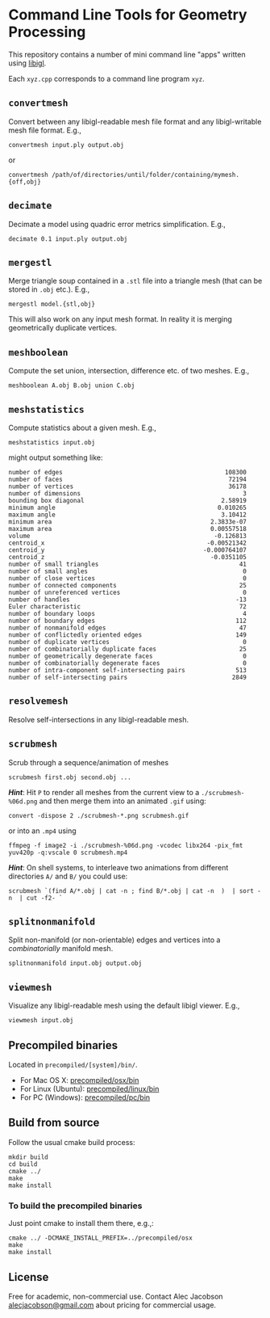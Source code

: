 # Command Line Tools for Geometry Processing

This repository contains a number of mini command line "apps" written using
[libigl](https://libigl.github.io).

Each `xyz.cpp` corresponds to a command line program `xyz`.

## `convertmesh`

Convert between any libigl-readable mesh file format and any libigl-writable
mesh file format. E.g., 

    convertmesh input.ply output.obj

or

    convertmesh /path/of/directories/until/folder/containing/mymesh.{off,obj}

## `decimate`

Decimate a model using quadric error metrics simplification. E.g.,

    decimate 0.1 input.ply output.obj

## `mergestl`

Merge triangle soup contained in a `.stl` file into a triangle mesh (that can be
stored in `.obj` etc.). E.g.,

    mergestl model.{stl,obj}

This will also work on any input mesh format. In reality it is merging
geometrically duplicate vertices.

## `meshboolean`

Compute the set union, intersection, difference etc. of two meshes. E.g.,

    meshboolean A.obj B.obj union C.obj

## `meshstatistics`

Compute statistics about a given mesh. E.g., 

    meshstatistics input.obj

might output something like:

    number of edges                                             108300
    number of faces                                              72194
    number of vertices                                           36178
    number of dimensions                                             3
    bounding box diagonal                                      2.58919
    minimum angle                                             0.010265
    maximum angle                                              3.10412
    minimum area                                            2.3833e-07
    maximum area                                            0.00557518
    volume                                                   -0.126813
    centroid_x                                             -0.00521342
    centroid_y                                            -0.000764107
    centroid_z                                              -0.0351105
    number of small triangles                                       41
    number of small angles                                           0
    number of close vertices                                         0
    number of connected components                                  25
    number of unreferenced vertices                                  0
    number of handles                                              -13
    Euler characteristic                                            72
    number of boundary loops                                         4
    number of boundary edges                                       112
    number of nonmanifold edges                                     47
    number of conflictedly oriented edges                          149
    number of duplicate vertices                                     0
    number of combinatorially duplicate faces                       25
    number of geometrically degenerate faces                         0
    number of combinatorially degenerate faces                       0
    number of intra-component self-intersecting pairs              513
    number of self-intersecting pairs                             2849

## `resolvemesh`

Resolve self-intersections in any libigl-readable mesh.

## `scrubmesh`

Scrub through a sequence/animation of meshes 

    scrubmesh first.obj second.obj ...

**_Hint_**: Hit `P` to render all meshes from the current view to a
`./scrubmesh-%06d.png` and then merge them into an animated `.gif` using:

    convert -dispose 2 ./scrubmesh-*.png scrubmesh.gif

or into an `.mp4` using

    ffmpeg -f image2 -i ./scrubmesh-%06d.png -vcodec libx264 -pix_fmt yuv420p -q:vscale 0 scrubmesh.mp4
    
**_Hint_**: On shell systems, to interleave two animations from different directories `A/` and `B/` you could use:

    scrubmesh `(find A/*.obj | cat -n ; find B/*.obj | cat -n  )  | sort -n  | cut -f2- `

## `splitnonmanifold`

Split non-manifold (or non-orientable) edges and vertices into a
_combinatorially_ manifold mesh.

    splitnonmanifold input.obj output.obj

## `viewmesh`

Visualize any libigl-readable mesh using the default libigl viewer. E.g.,

    viewmesh input.obj

## Precompiled binaries

Located in `precompiled/[system]/bin/`.

 - For Mac OS X: [precompiled/osx/bin](precompiled/osx/bin)
 - For Linux (Ubuntu): [precompiled/linux/bin](precompiled/linux/bin)
 - For PC (Windows): [precompiled/pc/bin](precompiled/pc/bin)

## Build from source

Follow the usual cmake build process:

    mkdir build
    cd build
    cmake ../
    make
    make install

### To build the precompiled binaries

Just point cmake to install them there, e.g.,:

    cmake ../ -DCMAKE_INSTALL_PREFIX=../precompiled/osx
    make 
    make install


## License

Free for academic, non-commercial use. Contact Alec Jacobson
<alecjacobson@gmail.com> about pricing for commercial usage.
